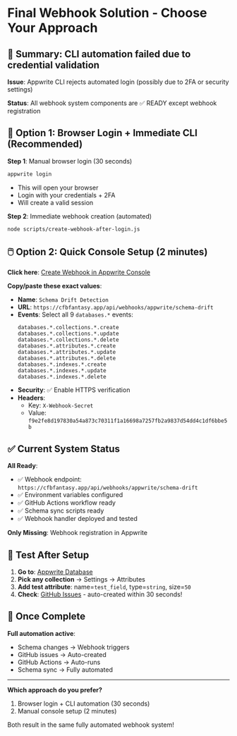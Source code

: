 # Final Webhook Solution - Choose Your Approach

## 🎯 Summary: CLI automation failed due to credential validation

**Issue**: Appwrite CLI rejects automated login (possibly due to 2FA or security settings)

**Status**: All webhook system components are ✅ READY except webhook registration

## 🚀 Option 1: Browser Login + Immediate CLI (Recommended)

**Step 1**: Manual browser login (30 seconds)
```bash
appwrite login
```
- This will open your browser
- Login with your credentials + 2FA
- Will create a valid session

**Step 2**: Immediate webhook creation (automated)
```bash
node scripts/create-webhook-after-login.js
```

## 🖱️ Option 2: Quick Console Setup (2 minutes)

**Click here**: [Create Webhook in Appwrite Console](https://cloud.appwrite.io/console/project-college-football-fantasy-app/settings/webhooks)

**Copy/paste these exact values**:
- **Name**: `Schema Drift Detection`
- **URL**: `https://cfbfantasy.app/api/webhooks/appwrite/schema-drift`
- **Events**: Select all 9 `databases.*` events:
  ```
  databases.*.collections.*.create
  databases.*.collections.*.update
  databases.*.collections.*.delete
  databases.*.attributes.*.create
  databases.*.attributes.*.update
  databases.*.attributes.*.delete
  databases.*.indexes.*.create
  databases.*.indexes.*.update
  databases.*.indexes.*.delete
  ```
- **Security**: ✅ Enable HTTPS verification
- **Headers**: 
  - Key: `X-Webhook-Secret`
  - Value: `f9e2fe8d197830a54a873c70311f1a16698a7257fb2a9837d54dd4c1df6bbe5b`

## ✅ Current System Status

**All Ready**:
- ✅ Webhook endpoint: `https://cfbfantasy.app/api/webhooks/appwrite/schema-drift`
- ✅ Environment variables configured
- ✅ GitHub Actions workflow ready
- ✅ Schema sync scripts ready
- ✅ Webhook handler deployed and tested

**Only Missing**: Webhook registration in Appwrite

## 🧪 Test After Setup

1. **Go to**: [Appwrite Database](https://cloud.appwrite.io/console/project-college-football-fantasy-app/database)
2. **Pick any collection** → Settings → Attributes  
3. **Add test attribute**: name=`test_field`, type=`string`, size=`50`
4. **Check**: [GitHub Issues](https://github.com/kpm34/college-football-fantasy-app/issues) - auto-created within 30 seconds!

## 🎉 Once Complete

**Full automation active**:
- Schema changes → Webhook triggers
- GitHub issues → Auto-created
- GitHub Actions → Auto-runs  
- Schema sync → Fully automated

---

**Which approach do you prefer?**
1. Browser login + CLI automation (30 seconds)
2. Manual console setup (2 minutes)

Both result in the same fully automated webhook system!